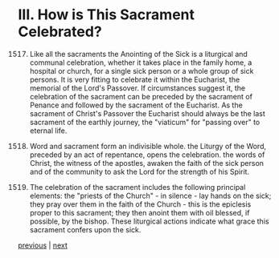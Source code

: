 # III. How is This Sacrament Celebrated?

1517. Like all the sacraments the Anointing of the Sick is a liturgical and communal celebration, whether it takes place in the family home, a hospital or church, for a single sick person or a whole group of sick persons. It is very fitting to celebrate it within the Eucharist, the memorial of the Lord's Passover. If circumstances suggest it, the celebration of the sacrament can be preceded by the sacrament of Penance and followed by the sacrament of the Eucharist. As the sacrament of Christ's Passover the Eucharist should always be the last sacrament of the earthly journey, the "viaticum" for "passing over" to eternal life.

1518. Word and sacrament form an indivisible whole. the Liturgy of the Word, preceded by an act of repentance, opens the celebration. the words of Christ, the witness of the apostles, awaken the faith of the sick person and of the community to ask the Lord for the strength of his Spirit.

1519. The celebration of the sacrament includes the following principal elements: the "priests of the Church" - in silence - lay hands on the sick; they pray over them in the faith of the Church - this is the epiclesis proper to this sacrament; they then anoint them with oil blessed, if possible, by the bishop. These liturgical actions indicate what grace this sacrament confers upon the sick.

[previous](https://github.com/Tenari/non-fiction/blob/master/catechism/__P4L.md) | [next](https://github.com/Tenari/non-fiction/blob/master/catechism/__P4N.md)
